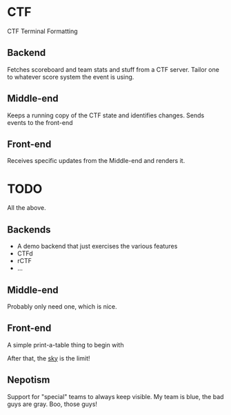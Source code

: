 # CTF
CTF Terminal Formatting


## Backend
Fetches scoreboard and team stats and stuff from a CTF server. Tailor one to whatever score system the event is using.

## Middle-end
Keeps a running copy of the CTF state and identifies changes. Sends events to the front-end

## Front-end
Receives specific updates from the Middle-end and renders it. 



# TODO
All the above.

## Backends
- A demo backend that just exercises the various features
- CTFd
- rCTF
- ...

## Middle-end
Probably only need one, which is nice.

## Front-end
A simple print-a-table thing to begin with

After that, the [sky](https://blessed.readthedocs.io/en/latest/) is the limit!

## Nepotism
Support for "special" teams to always keep visible. My team is blue, the bad guys are gray. Boo, those guys!
